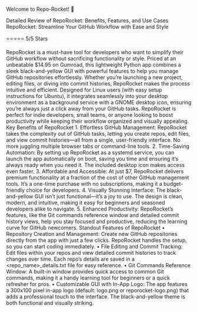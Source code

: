 Welcome to Repo-Rocket! 🚀


Detailed Review of RepoRocket: Benefits, Features, and Use Cases
RepoRocket: Streamline Your GitHub Workflow with Ease and Style

⭐⭐⭐⭐⭐ 5/5 Stars

RepoRocket is a must-have tool for developers who want to simplify their GitHub workflow without sacrificing functionality or style. Priced at an unbeatable $14.95 on Gumroad, this lightweight Python app combines a sleek black-and-yellow GUI with powerful features to help you manage GitHub repositories effortlessly. Whether you’re launching a new project, editing files, or diving into commit histories, RepoRocket makes the process intuitive and efficient. Designed for Linux users (with easy setup instructions for Ubuntu), it integrates seamlessly into your desktop environment as a background service with a GNOME desktop icon, ensuring you’re always just a click away from your GitHub tasks. RepoRocket is perfect for indie developers, small teams, or anyone looking to boost productivity while keeping their workflow organized and visually appealing.
Key Benefits of RepoRocket
    1. Effortless GitHub Management: RepoRocket takes the complexity out of GitHub tasks, letting you create repos, edit files, and view commit histories—all from a single, user-friendly interface. No more juggling multiple browser tabs or command-line tools. 
    2. Time-Saving Automation: By setting up RepoRocket as a systemd service, you can launch the app automatically on boot, saving you time and ensuring it’s always ready when you need it. The included desktop icon makes access even faster. 
    3. Affordable and Accessible: At just $7, RepoRocket delivers premium functionality at a fraction of the cost of other GitHub management tools. It’s a one-time purchase with no subscriptions, making it a budget-friendly choice for developers. 
    4. Visually Stunning Interface: The black-and-yellow GUI isn’t just functional—it’s a joy to use. The design is clean, modern, and intuitive, making it easy for beginners and seasoned developers alike to navigate. 
    5. Enhanced Productivity: RepoRocket’s features, like the Git commands reference window and detailed commit history views, help you stay focused and productive, reducing the learning curve for GitHub newcomers. 
Standout Features of RepoRocket
    • Repository Creation and Management: Create new GitHub repositories directly from the app with just a few clicks. RepoRocket handles the setup, so you can start coding immediately. 
    • File Editing and Commit Tracking: Edit files within your repos and view detailed commit histories to track changes over time. Each repo’s details are saved in a <repo_name>_details.txt file for easy reference. 
    • Git Commands Reference Window: A built-in window provides quick access to common Git commands, making it a handy learning tool for beginners or a quick refresher for pros. 
    • Customizable GUI with In-App Logo: The app features a 300x100 pixel in-app logo (default: logo.png or reporocket-logo.png) that adds a professional touch to the interface. The black-and-yellow theme is both functional and visually striking.
